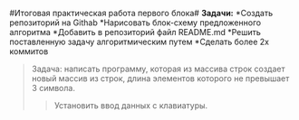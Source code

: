 #Итоговая практическая работа первого блока#
**Задачи:**
*Создать репозиторий на Githab
*Нарисовать блок-схему предложенного алгоритма
*Добавить в репозиторий файл README.md
*Решить поставленную задачу алгоритмическим путем
*Сделать более 2х коммитов
>Задача: написать программу, которая из массива строк создает новый массив из строк, длина элементов которого не превышает 3 символа.
>>Установить ввод данных с клавиатуры.

